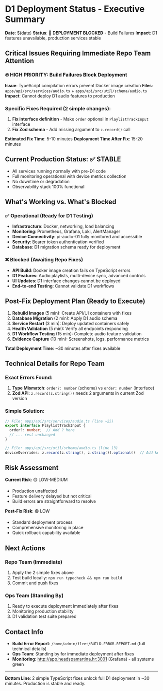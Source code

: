 # D1 Deployment Status - Executive Summary

**Date**: $(date)
**Status**: 🚫 **DEPLOYMENT BLOCKED** - Build Failures
**Impact**: D1 features unavailable, production services stable

## Critical Issues Requiring Immediate Repo Team Attention

### 🔥 HIGH PRIORITY: Build Failures Block Deployment

**Issue**: TypeScript compilation errors prevent Docker image creation
**Files**: `apps/api/src/services/audio.ts` + `apps/api/src/util/schema/audio.ts`
**Impact**: Cannot deploy D1 audio features to production

### Specific Fixes Required (2 simple changes):

1. **Fix interface definition** - Make `order` optional in `PlaylistTrackInput` interface
2. **Fix Zod schema** - Add missing argument to `z.record()` call

**Estimated Fix Time**: 5-10 minutes
**Deployment Time After Fix**: 15-20 minutes

## Current Production Status: ✅ STABLE

- All services running normally with pre-D1 code
- Full monitoring operational with device metrics collection
- No downtime or degradation
- Observability stack 100% functional

## What's Working vs. What's Blocked

### ✅ Operational (Ready for D1 Testing)
- **Infrastructure**: Docker, networking, load balancing
- **Monitoring**: Prometheus, Grafana, Loki, AlertManager
- **Device Connectivity**: pi-audio-01 fully monitored and accessible
- **Security**: Bearer token authentication verified
- **Database**: D1 migration schema ready for deployment

### ❌ Blocked (Awaiting Repo Fixes)
- **API Build**: Docker image creation fails on TypeScript errors
- **D1 Features**: Audio playlists, multi-device sync, advanced controls
- **UI Updates**: D1 interface changes cannot be deployed
- **End-to-end Testing**: Cannot validate D1 workflows

## Post-Fix Deployment Plan (Ready to Execute)

1. **Rebuild Images** (5 min): Create API/UI containers with fixes
2. **Database Migration** (2 min): Apply D1 audio schema
3. **Service Restart** (3 min): Deploy updated containers safely
4. **Health Validation** (5 min): Verify all endpoints responding
5. **D1 Workflow Testing** (15 min): Complete audio feature validation
6. **Evidence Capture** (10 min): Screenshots, logs, performance metrics

**Total Deployment Time**: ~30 minutes after fixes available

## Technical Details for Repo Team

### Exact Errors Found:
1. **Type Mismatch**: `order?: number` (schema) vs `order: number` (interface)
2. **Zod API**: `z.record(z.string())` needs 2 arguments in current Zod version

### Simple Solution:
```typescript
// File: apps/api/src/services/audio.ts (line ~25)
export interface PlaylistTrackInput {
  order?: number;  // Add ? here
  // ... rest unchanged
}

// File: apps/api/src/util/schema/audio.ts (line 13)
deviceOverrides: z.record(z.string(), z.string()).optional()  // Add key type
```

## Risk Assessment

**Current Risk**: 🟡 LOW-MEDIUM
- Production unaffected
- Feature delivery delayed but not critical
- Build errors are straightforward to resolve

**Post-Fix Risk**: 🟢 LOW
- Standard deployment process
- Comprehensive monitoring in place
- Quick rollback capability available

## Next Actions

### Repo Team (Immediate)
1. Apply the 2 simple fixes above
2. Test build locally: `npm run typecheck && npm run build`
3. Commit and push fixes

### Ops Team (Standing By)
1. Ready to execute deployment immediately after fixes
2. Monitoring production stability
3. D1 validation test suite prepared

## Contact Info

- **Build Error Report**: `/home/admin/fleet/BUILD-ERROR-REPORT.md` (full technical details)
- **Ops Team**: Standing by for immediate deployment after fixes
- **Monitoring**: http://app.headspamartina.hr:3001 (Grafana) - all systems green

---

**Bottom Line**: 2 simple TypeScript fixes unlock full D1 deployment in ~30 minutes. Production is stable and ready.